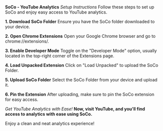 **SoCo - YouTube Analytics**
*Setup Instructions*
Follow these steps to set up SoCo and enjoy easy access to YouTube analytics.

**1. Download SoCo Folder**
Ensure you have the SoCo folder downloaded to your device.

**2. Open Chrome Extensions**
Open your Google Chrome browser and go to chrome://extensions/.

**3. Enable Developer Mode**
Toggle on the "Developer Mode" option, usually located in the top-right corner of the Extensions page.

**4. Load Unpacked Extension**
Click on "Load Unpacked" to upload the SoCo Folder.

**5. Upload SoCo Folder**
Select the SoCo Folder from your device and upload it.

**6. Pin the Extension**
After uploading, make sure to pin the SoCo extension for easy access.

*Get YouTube Analytics with Ease!*
**Now, visit YouTube, and you'll find access to analytics with ease using SoCo.**

Enjoy a clean and neat analytics experience!
